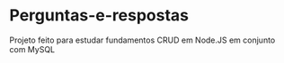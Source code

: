 # Perguntas-e-respostas
 Projeto feito para estudar fundamentos CRUD em Node.JS em conjunto com MySQL
